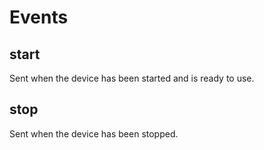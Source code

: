 # Events

## start

Sent when the device has been started and is ready to use.

## stop

Sent when the device has been stopped.